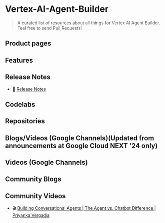 # Vertex-AI-Agent-Builder

> A curated list of resources about all things for Vertex AI Agent Builder. Feel free to send Pull Requests!

## Product pages

## Features


## Release Notes
* 📙 [Release Notes](https://cloud.google.com/gemini/docs/release-notes)

## Codelabs

## Repositories

## Blogs/Videos (Google Channels)(Updated from announcements at Google Cloud NEXT '24 only)

## Videos (Google Channels)

## Community Blogs

## Community Videos
* 🎬 [Building Conversational Agents | The Agent vs. Chatbot Difference | Priyanka Vergadia
]([https://www.youtube.com/watch?v=Q6lUpRkk-eI&list=UULFPTgt4Wo0MAnuzNEEZlk90A](https://www.youtube.com/watch?v=z-gSUkLxUHY))
